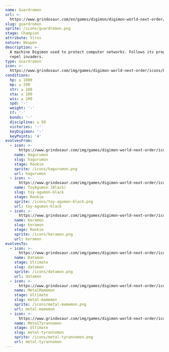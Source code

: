 ```yaml
---
name: Guardromon
url: >-
  https://www.grindosaur.com/en/games/digimon/digimon-world-next-order/digimon/85-guardromon
slug: guardromon
sprite: /icons/guardromon.png
stage: Champion
attribute: Virus
nature: Weapon
description: >-
  A machine Digimon used to protect computer networks. Follows its programs to
  repel invaders.
type: Guardromon
icon: >-
  https://www.grindosaur.com/img/games/digimon-world-next-order/icons/85-guardromon-icon.png
conditions:
  hp: ≥ 1000
  mp: ≥ 200
  str: ≥ 100
  sta: ≥ 100
  wis: ≥ 100
  spd: '-'
  weight: '-'
  tf: '-'
  bonds: '-'
  discipline: ≥ 50
  victories: '-'
  keyDigimon: '-'
  keyPoints: '4'
evolvesFrom:
  - icon: >-
      https://www.grindosaur.com/img/games/digimon-world-next-order/icons/38-hagurumon-icon-small.png
    name: Hagurumon
    slug: hagurumon
    stage: Rookie
    sprite: /icons/hagurumon.png
    url: hagurumon
  - icon: >-
      https://www.grindosaur.com/img/games/digimon-world-next-order/icons/51-toyagumon-black-icon-small.png
    name: ToyAgumon (Black)
    slug: toy-agumon-black
    stage: Rookie
    sprite: /icons/toy-agumon-black.png
    url: toy-agumon-black
  - icon: >-
      https://www.grindosaur.com/img/games/digimon-world-next-order/icons/56-keramon-icon-small.png
    name: Keramon
    slug: keramon
    stage: Rookie
    sprite: /icons/keramon.png
    url: keramon
evolvesTo:
  - icon: >-
      https://www.grindosaur.com/img/games/digimon-world-next-order/icons/141-datamon-icon-small.png
    name: Datamon
    stage: Ultimate
    slug: datamon
    sprite: /icons/datamon.png
    url: datamon
  - icon: >-
      https://www.grindosaur.com/img/games/digimon-world-next-order/icons/130-metalmamemon-icon-small.png
    name: MetalMamemon
    stage: Ultimate
    slug: metal-mamemon
    sprite: /icons/metal-mamemon.png
    url: metal-mamemon
  - icon: >-
      https://www.grindosaur.com/img/games/digimon-world-next-order/icons/132-metaltyrannomon-icon-small.png
    name: MetalTyrannomon
    stage: Ultimate
    slug: metal-tyrannomon
    sprite: /icons/metal-tyrannomon.png
    url: metal-tyrannomon
---
```



